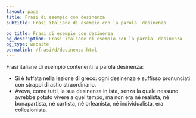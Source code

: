 ```yaml
---
layout: page
title: Frasi di esempio con desinenza 
subtitle: Frasi italiane di esempio con la parola  desinenza

og_title: Frasi di esempio con desinenza 
og_description: Frasi italiane di esempio con la parola  desinenza
og_type: website
permalink: /frasi/d/desinenza.html
---
```


Frasi italiane di esempio contenenti la parola desinenza:


- Si è tuffata nella lezione di greco: ogni desinenza e suffisso pronunciati con strappi di astio straordinario.
- Aveva, come tutti, la sua desinenza in ista, senza la quale nessuno avrebbe potuto vivere a quel tempo, ma non era né realista, né bonapartista, né cartista, né orleanista, né individualista, era collezionista.
